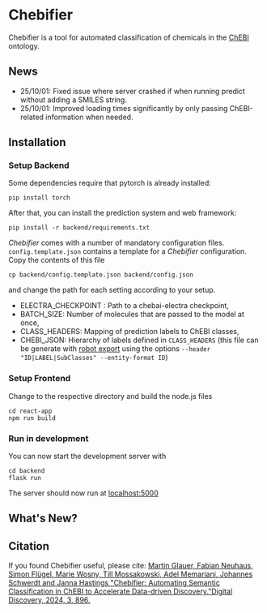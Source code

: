 # Chebifier

Chebifier is a tool for automated classification of chemicals in the [ChEBI](https://www.ebi.ac.uk/chebi/) ontology.

## News
- 25/10/01: Fixed issue where server crashed if when running predict without adding a SMILES string.
- 25/10/01: Improved loading times significantly by only passing ChEBI-related information when needed.

## Installation

### Setup Backend

Some dependencies require that pytorch is already installed:

`pip install torch`

After that, you can install the prediction system and web framework:

`pip install -r backend/requirements.txt`

*Chebifier* comes with a number of mandatory configuration files. `config.template.json` contains a template for a *Chebifier* configuration. Copy the contents of this file 

`cp backend/config.template.json backend/config.json`

and change the path for each setting according to your setup.

 * ELECTRA_CHECKPOINT : Path to a chebai-electra checkpoint,
 * BATCH_SIZE: Number of molecules that are passed to the model at once,
 * CLASS_HEADERS: Mapping of prediction labels to ChEBI classes,
 * CHEBI_JSON: Hierarchy of labels defined in `CLASS_HEADERS` (this file can be generate with [robot export](http://robot.obolibrary.org/export) using the options `--header "ID|LABEL|SubClasses" --entity-format ID`)



### Setup Frontend

Change to the respective directory and build the node.js files
```
cd react-app
npm run build
```

### Run in development

You can now start the development server with 

```
cd backend
flask run
```

The server should now run at [localhost:5000](localhost:5000)

## What's New?

## Citation

If you found Chebifier useful, please cite: 
[Martin Glauer, Fabian Neuhaus, Simon Flügel, Marie Wosny, Till Mossakowski, Adel Memariani, Johannes Schwerdt and Janna Hastings "Chebifier: Automating Semantic Classification in ChEBI to Accelerate Data-driven Discovery."Digital Discovery, 2024, 3, 896.](https://pubs.rsc.org/en/content/articlehtml/2024/dd/d3dd00238a)

